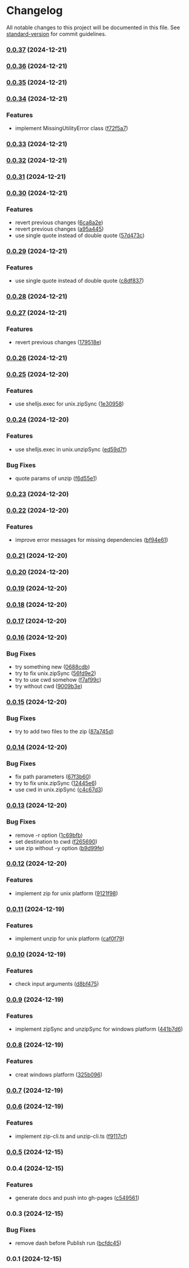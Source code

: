 # Changelog

All notable changes to this project will be documented in this file. See [standard-version](https://github.com/conventional-changelog/standard-version) for commit guidelines.

### [0.0.37](https://github.com/rdarida/cross-platform-zip/compare/v0.0.36...v0.0.37) (2024-12-21)

### [0.0.36](https://github.com/rdarida/cross-platform-zip/compare/v0.0.35...v0.0.36) (2024-12-21)

### [0.0.35](https://github.com/rdarida/cross-platform-zip/compare/v0.0.34...v0.0.35) (2024-12-21)

### [0.0.34](https://github.com/rdarida/cross-platform-zip/compare/v0.0.33...v0.0.34) (2024-12-21)


### Features

* implement MissingUtilityError class ([f72f5a7](https://github.com/rdarida/cross-platform-zip/commit/f72f5a74e38ce706489bd4a038b2fa1a8469cc11))

### [0.0.33](https://github.com/rdarida/cross-platform-zip/compare/v0.0.32...v0.0.33) (2024-12-21)

### [0.0.32](https://github.com/rdarida/cross-platform-zip/compare/v0.0.31...v0.0.32) (2024-12-21)

### [0.0.31](https://github.com/rdarida/cross-platform-zip/compare/v0.0.30...v0.0.31) (2024-12-21)

### [0.0.30](https://github.com/rdarida/cross-platform-zip/compare/v0.0.29...v0.0.30) (2024-12-21)


### Features

* revert previous changes ([6ca8a2e](https://github.com/rdarida/cross-platform-zip/commit/6ca8a2e2aff3a1065bcbc5ad499c99c3414f8d11))
* revert previous changes ([a95a445](https://github.com/rdarida/cross-platform-zip/commit/a95a4455191da6edb8be100d977a450fba7b9f3c))
* use single quote instead of double quote ([57d473c](https://github.com/rdarida/cross-platform-zip/commit/57d473c2e1cd43b6a6067a776605f187fdc264c8))

### [0.0.29](https://github.com/rdarida/cross-platform-zip/compare/v0.0.28...v0.0.29) (2024-12-21)


### Features

* use single quote instead of double quote ([c8df837](https://github.com/rdarida/cross-platform-zip/commit/c8df8373cb04e190fd36fe08ea1fac61f2dc78a5))

### [0.0.28](https://github.com/rdarida/cross-platform-zip/compare/v0.0.27...v0.0.28) (2024-12-21)

### [0.0.27](https://github.com/rdarida/cross-platform-zip/compare/v0.0.26...v0.0.27) (2024-12-21)


### Features

* revert previous changes ([179518e](https://github.com/rdarida/cross-platform-zip/commit/179518ec537cfac0413a0ab03c4331f2d61e03f6))

### [0.0.26](https://github.com/rdarida/cross-platform-zip/compare/v0.0.25...v0.0.26) (2024-12-21)

### [0.0.25](https://github.com/rdarida/cross-platform-zip/compare/v0.0.24...v0.0.25) (2024-12-20)


### Features

* use shelljs.exec for unix.zipSync ([1e30958](https://github.com/rdarida/cross-platform-zip/commit/1e309589d4dec42a6b98486b7906eef0e0d65b10))

### [0.0.24](https://github.com/rdarida/cross-platform-zip/compare/v0.0.23...v0.0.24) (2024-12-20)


### Features

* use shelljs.exec in unix.unzipSync ([ed59d7f](https://github.com/rdarida/cross-platform-zip/commit/ed59d7f6da3ff24087751f9ac4a732c766b3b85c))


### Bug Fixes

* quote params of unzip ([f6d55e1](https://github.com/rdarida/cross-platform-zip/commit/f6d55e19cef69616c734a273332da3c1cc37a886))

### [0.0.23](https://github.com/rdarida/cross-platform-zip/compare/v0.0.22...v0.0.23) (2024-12-20)

### [0.0.22](https://github.com/rdarida/cross-platform-zip/compare/v0.0.21...v0.0.22) (2024-12-20)


### Features

* improve error messages for missing dependencies ([bf94e61](https://github.com/rdarida/cross-platform-zip/commit/bf94e6118ae9793ea68187deef00c627e88daa7c))

### [0.0.21](https://github.com/rdarida/cross-platform-zip/compare/v0.0.20...v0.0.21) (2024-12-20)

### [0.0.20](https://github.com/rdarida/cross-platform-zip/compare/v0.0.19...v0.0.20) (2024-12-20)

### [0.0.19](https://github.com/rdarida/cross-platform-zip/compare/v0.0.18...v0.0.19) (2024-12-20)

### [0.0.18](https://github.com/rdarida/cross-platform-zip/compare/v0.0.17...v0.0.18) (2024-12-20)

### [0.0.17](https://github.com/rdarida/cross-platform-zip/compare/v0.0.16...v0.0.17) (2024-12-20)

### [0.0.16](https://github.com/rdarida/cross-platform-zip/compare/v0.0.15...v0.0.16) (2024-12-20)


### Bug Fixes

* try something new ([0688cdb](https://github.com/rdarida/cross-platform-zip/commit/0688cdb445beb3639972c6fc0037effc6351a70e))
* try to fix unix.zipSync ([56fd9e2](https://github.com/rdarida/cross-platform-zip/commit/56fd9e2f74352b92989c4ef3aba53b71357467ca))
* try to use cwd somehow ([f7af99c](https://github.com/rdarida/cross-platform-zip/commit/f7af99c4129e8c3cad9e961c05f314a0bca0de6e))
* try without cwd ([9009b3e](https://github.com/rdarida/cross-platform-zip/commit/9009b3e8ba8647612bb59adca8f59e8f63d645de))

### [0.0.15](https://github.com/rdarida/cross-platform-zip/compare/v0.0.14...v0.0.15) (2024-12-20)


### Bug Fixes

* try to add two files to the zip ([87a745d](https://github.com/rdarida/cross-platform-zip/commit/87a745d6bfbc36ce926c36178811440173188d5a))

### [0.0.14](https://github.com/rdarida/cross-platform-zip/compare/v0.0.13...v0.0.14) (2024-12-20)


### Bug Fixes

* fix path parameters ([67f3b60](https://github.com/rdarida/cross-platform-zip/commit/67f3b60be284d9172bb5659ca968b2475b56551d))
* try to fix unix.zipSync ([12445e6](https://github.com/rdarida/cross-platform-zip/commit/12445e609ad80cb6fcf60d8fcd553214414c135b))
* use cwd in unix.zipSync ([c4c67d3](https://github.com/rdarida/cross-platform-zip/commit/c4c67d39fbe71005f476f95a52a16f09f16a31e1))

### [0.0.13](https://github.com/rdarida/cross-platform-zip/compare/v0.0.12...v0.0.13) (2024-12-20)


### Bug Fixes

* remove -r option ([1c69bfb](https://github.com/rdarida/cross-platform-zip/commit/1c69bfb714da3c8e50bac7b13b2c8bfef3ea55b8))
* set destination to cwd ([f265690](https://github.com/rdarida/cross-platform-zip/commit/f2656907a619e6344169d78f3add7ca7ac7631a4))
* use zip without -y option ([b9d99fe](https://github.com/rdarida/cross-platform-zip/commit/b9d99fe1a58520c4614276820d4a86a16558f48e))

### [0.0.12](https://github.com/rdarida/cross-platform-zip/compare/v0.0.11...v0.0.12) (2024-12-20)


### Features

* implement zip for unix platform ([9121f98](https://github.com/rdarida/cross-platform-zip/commit/9121f98a3166e4195f71475eab15123e1e86c4a8))

### [0.0.11](https://github.com/rdarida/cross-platform-zip/compare/v0.0.10...v0.0.11) (2024-12-19)


### Features

* implement unzip for unix platform ([caf0f79](https://github.com/rdarida/cross-platform-zip/commit/caf0f79a9a47ea01c8e906124befb3c3fe1f8246))

### [0.0.10](https://github.com/rdarida/cross-platform-zip/compare/v0.0.9...v0.0.10) (2024-12-19)


### Features

* check input arguments ([d8bf475](https://github.com/rdarida/cross-platform-zip/commit/d8bf475df297186ba4ece01993b7652772650f79))

### [0.0.9](https://github.com/rdarida/cross-platform-zip/compare/v0.0.8...v0.0.9) (2024-12-19)


### Features

* implement zipSync and unzipSync for windows platform ([441b7d6](https://github.com/rdarida/cross-platform-zip/commit/441b7d677dfab7bc163761f6a63d0be4fe4d62f0))

### [0.0.8](https://github.com/rdarida/cross-platform-zip/compare/v0.0.7...v0.0.8) (2024-12-19)


### Features

* creat windows platform ([325b096](https://github.com/rdarida/cross-platform-zip/commit/325b096e58752ee242531ae69fe02cdb72575ee9))

### [0.0.7](https://github.com/rdarida/cross-platform-zip/compare/v0.0.6...v0.0.7) (2024-12-19)

### [0.0.6](https://github.com/rdarida/cross-platform-zip/compare/v0.0.5...v0.0.6) (2024-12-19)


### Features

* implement zip-cli.ts and unzip-cli.ts ([f9117cf](https://github.com/rdarida/cross-platform-zip/commit/f9117cf660de2a6cad4fd32164235eb6c109d8a0))

### [0.0.5](https://github.com/rdarida/cross-platform-zip/compare/v0.0.4...v0.0.5) (2024-12-15)

### 0.0.4 (2024-12-15)


### Features

* generate docs and push into gh-pages ([c549561](https://github.com/rdarida/cross-platform-zip/commit/c549561315e05da335cbc3aecea74667c2b7818f))

### 0.0.3 (2024-12-15)


### Bug Fixes

* remove dash before Publish run ([bcfdc45](https://github.com/rdarida/cross-platform-zip/commit/bcfdc451ce429e371f3b7826271bca06537355e2))

### 0.0.1 (2024-12-15)
